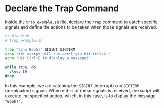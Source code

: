 # Declare the Trap Command

Inside the `trap_example.sh` file, declare the `trap` command to catch specific signals and define the actions to be taken when those signals are received.

```bash
#!/bin/bash
# trap_example.sh

trap "echo Booh!" SIGINT SIGTERM
echo "The script will run until you hit Ctrl+Z."
echo "Hit Ctrl+C to display a message!"

while true; do
  sleep 60
done
```

In this example, we are catching the `SIGINT` (interrupt) and `SIGTERM` (termination) signals. When either of these signals is received, the script will execute the specified action, which, in this case, is to display the message `"Booh!"`.
